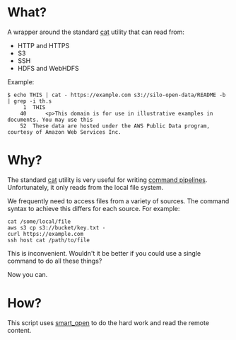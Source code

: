 # What?

A wrapper around the standard [cat](https://en.wikipedia.org/wiki/Cat_%28Unix%29) utility that can read from:

- HTTP and HTTPS
- S3
- SSH
- HDFS and WebHDFS

Example:

```
$ echo THIS | cat - https://example.com s3://silo-open-data/README -b | grep -i th.s
     1  THIS
    40      <p>This domain is for use in illustrative examples in documents. You may use this
    52  These data are hosted under the AWS Public Data program, courtesy of Amazon Web Services Inc.
```

# Why?

The standard [cat](https://en.wikipedia.org/wiki/Cat_%28Unix%29) utility is very useful for writing [command pipelines](https://en.wikipedia.org/wiki/Pipeline_%28Unix%29).
Unfortunately, it only reads from the local file system.

We frequently need to access files from a variety of sources.
The command syntax to achieve this differs for each source.
For example:

```
cat /some/local/file
aws s3 cp s3://bucket/key.txt -
curl https://example.com
ssh host cat /path/to/file
```

This is inconvenient.
Wouldn't it be better if you could use a single command to do all these things?

Now you can.

# How?

This script uses [smart_open](https://github.com/RaRe-Technologies/smart_open) to do the hard work and read the remote content.
